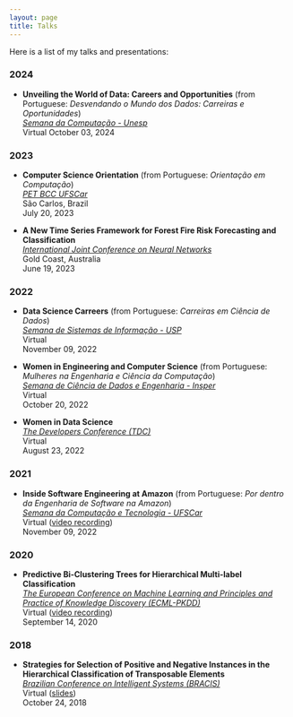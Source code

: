 ```yaml
---
layout: page
title: Talks
---
```


Here is a list of my talks and presentations:

### 2024
- **Unveiling the World of Data: Careers and Opportunities** (from Portuguese: *Desvendando o Mundo dos Dados: Carreiras e Oportunidades*)  
  [*Semana da Computação - Unesp*](https://www.youtube.com/watch?v=pkMhlL3Gp1k)  
  Virtual
  October 03, 2024

### 2023
- **Computer Science Orientation** (from Portuguese: *Orientação em Computação*)  
  [*PET BCC UFSCar*](https://www.instagram.com/p/CvNxYTVgWsO/?img_index=1)  
  São Carlos, Brazil  
  July 20, 2023
  
- **A New Time Series Framework for Forest Fire Risk Forecasting and Classification**  
  [*International Joint Conference on Neural Networks*](https://2023.ijcnn.org/)  
  Gold Coast, Australia  
  June 19, 2023

### 2022
- **Data Science Carreers** (from Portuguese: *Carreiras em Ciência de Dados*)  
  [*Semana de Sistemas de Informação - USP*](https://semanadesi.com/)  
  Virtual  
  November 09, 2022

- **Women in Engineering and Computer Science** (from Portuguese: *Mulheres na Engenharia e Ciência da Computação*)  
  [*Semana de Ciência de Dados e Engenharia - Insper*](https://lp.insper.edu.br/semana-de-ciencia-de-dados-e-engenharia-2022-0-0)  
  Virtual  
  October 20, 2022

- **Women in Data Science**   
  [*The Developers Conference (TDC)*](https://promo.thedevconf.com/buss22-amazon)  
  Virtual  
  August 23, 2022

### 2021
- **Inside Software Engineering at Amazon** (from Portuguese: *Por dentro da Engenharia de Software na Amazon*)  
  [*Semana da Computação e Tecnologia - UFSCar*](https://secot.com.br/)  
  Virtual ([video recording](https://www.youtube.com/watch?v=7MLidGk6-F0))  
  November 09, 2022

### 2020
- **Predictive Bi-Clustering Trees for Hierarchical Multi-label Classification**   
  [*The European Conference on Machine Learning and Principles and Practice of Knowledge Discovery (ECML-PKDD)*](https://ecmlpkdd2020.net/)  
  Virtual ([video recording](https://slideslive.com/38932398/predictive-biclustering-trees-for-hierarchical-multilabel-classification))  
  September 14, 2020

### 2018
- **Strategies for Selection of Positive and Negative Instances in the Hierarchical Classification of Transposable Elements**  
  [*Brazilian Conference on Intelligent Systems (BRACIS)*](https://secot.com.br/)  
  Virtual ([slides](https://drive.google.com/file/d/1uru3riPI-nHZEwZ0xM3gdVcgCHExe8bL/view?usp=sharing))  
  October 24, 2018
